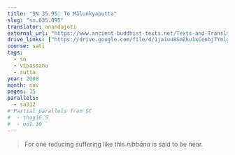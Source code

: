 ```yaml
---
title: "SN 35.95: To Māluṅkyaputta"
slug: "sn.035.095"
translator: anandajoti
external_url: "https://www.ancient-buddhist-texts.net/Texts-and-Translations/Short-Pieces/Malunkyaputtasuttam.htm"
drive_links: ["https://drive.google.com/file/d/1ja1uu8SmZku1xCenbjTYmlg_kLTXIKFk/view?usp=drivesdk"]
course: sati
tags:
  - sn
  - vipassana
  - sutta
year: 2008
month: nov
pages: 15
parallels:
  - sa312
# Partial parallels from SC
#  - thag16.5
#  - ud1.10
---
```


> For one reducing suffering like this *nibbāna* is said to be near.
